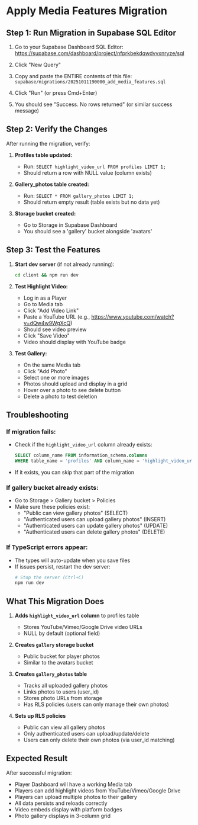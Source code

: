 # Apply Media Features Migration

## Step 1: Run Migration in Supabase SQL Editor

1. Go to your Supabase Dashboard SQL Editor:
   https://supabase.com/dashboard/project/nfprkbekdqwdvvxnryze/sql

2. Click "New Query"

3. Copy and paste the ENTIRE contents of this file:
   `supabase/migrations/20251011190000_add_media_features.sql`

4. Click "Run" (or press Cmd+Enter)

5. You should see "Success. No rows returned" (or similar success message)

## Step 2: Verify the Changes

After running the migration, verify:

1. **Profiles table updated:**
   - Run: `SELECT highlight_video_url FROM profiles LIMIT 1;`
   - Should return a row with NULL value (column exists)

2. **Gallery_photos table created:**
   - Run: `SELECT * FROM gallery_photos LIMIT 1;`
   - Should return empty result (table exists but no data yet)

3. **Storage bucket created:**
   - Go to Storage in Supabase Dashboard
   - You should see a 'gallery' bucket alongside 'avatars'

## Step 3: Test the Features

1. **Start dev server** (if not already running):
   ```bash
   cd client && npm run dev
   ```

2. **Test Highlight Video:**
   - Log in as a Player
   - Go to Media tab
   - Click "Add Video Link"
   - Paste a YouTube URL (e.g., https://www.youtube.com/watch?v=dQw4w9WgXcQ)
   - Should see video preview
   - Click "Save Video"
   - Video should display with YouTube badge

3. **Test Gallery:**
   - On the same Media tab
   - Click "Add Photo"
   - Select one or more images
   - Photos should upload and display in a grid
   - Hover over a photo to see delete button
   - Delete a photo to test deletion

## Troubleshooting

### If migration fails:
- Check if the `highlight_video_url` column already exists:
  ```sql
  SELECT column_name FROM information_schema.columns 
  WHERE table_name = 'profiles' AND column_name = 'highlight_video_url';
  ```
- If it exists, you can skip that part of the migration

### If gallery bucket already exists:
- Go to Storage > Gallery bucket > Policies
- Make sure these policies exist:
  - "Public can view gallery photos" (SELECT)
  - "Authenticated users can upload gallery photos" (INSERT)
  - "Authenticated users can update gallery photos" (UPDATE)
  - "Authenticated users can delete gallery photos" (DELETE)

### If TypeScript errors appear:
- The types will auto-update when you save files
- If issues persist, restart the dev server:
  ```bash
  # Stop the server (Ctrl+C)
  npm run dev
  ```

## What This Migration Does

1. **Adds `highlight_video_url` column** to profiles table
   - Stores YouTube/Vimeo/Google Drive video URLs
   - NULL by default (optional field)

2. **Creates `gallery` storage bucket**
   - Public bucket for player photos
   - Similar to the avatars bucket

3. **Creates `gallery_photos` table**
   - Tracks all uploaded gallery photos
   - Links photos to users (user_id)
   - Stores photo URLs from storage
   - Has RLS policies (users can only manage their own photos)

4. **Sets up RLS policies**
   - Public can view all gallery photos
   - Only authenticated users can upload/update/delete
   - Users can only delete their own photos (via user_id matching)

## Expected Result

After successful migration:
- Player Dashboard will have a working Media tab
- Players can add highlight videos from YouTube/Vimeo/Google Drive
- Players can upload multiple photos to their gallery
- All data persists and reloads correctly
- Video embeds display with platform badges
- Photo gallery displays in 3-column grid

